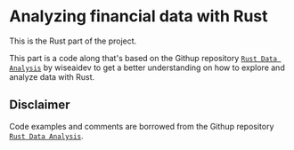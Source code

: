 # Analyzing financial data with Rust

This is the Rust part of the project. 

This part is a code along that's based on the Githup repository [`Rust Data Analysis`](https://github.com/wiseaidev/rust-data-analysis) by wiseaidev to get a better understanding on how to explore and analyze data with Rust.

## Disclaimer
Code examples and comments are borrowed from the Githup repository [`Rust Data Analysis`](https://github.com/wiseaidev/rust-data-analysis).